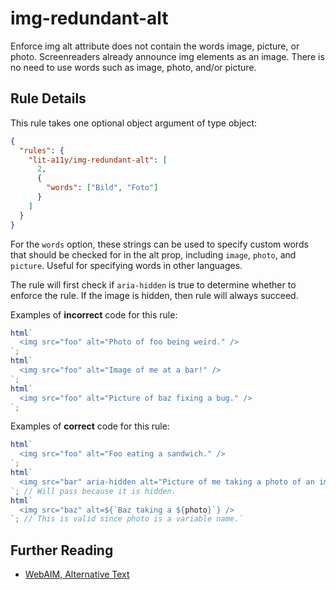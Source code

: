 # img-redundant-alt

Enforce img alt attribute does not contain the words image, picture, or photo. Screenreaders already announce img elements as an image. There is no need to use words such as image, photo, and/or picture.

## Rule Details

This rule takes one optional object argument of type object:

```json
{
  "rules": {
    "lit-a11y/img-redundant-alt": [
      2,
      {
        "words": ["Bild", "Foto"]
      }
    ]
  }
}
```

For the `words` option, these strings can be used to specify custom words that should be checked for in the alt prop, including `image`, `photo`, and `picture`. Useful for specifying words in other languages.

The rule will first check if `aria-hidden` is true to determine whether to enforce the rule. If the image is hidden, then rule will always succeed.

Examples of **incorrect** code for this rule:

```js
html`
  <img src="foo" alt="Photo of foo being weird." />
`;
html`
  <img src="foo" alt="Image of me at a bar!" />
`;
html`
  <img src="foo" alt="Picture of baz fixing a bug." />
`;
```

Examples of **correct** code for this rule:

```js
html`
  <img src="foo" alt="Foo eating a sandwich." />
`;
html`
  <img src="bar" aria-hidden alt="Picture of me taking a photo of an image" />
`; // Will pass because it is hidden.
html`
  <img src="baz" alt=${`Baz taking a ${photo}`} />
`; // This is valid since photo is a variable name.`
```

## Further Reading

- [WebAIM, Alternative Text](https://webaim.org/techniques/alttext/)
